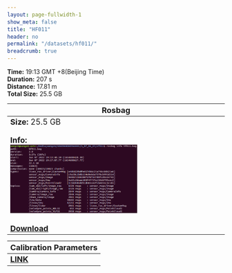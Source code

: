 ```yaml
---
layout: page-fullwidth-1
show_meta: false
title: "HF011"
header: no
permalink: "/datasets/hf011/"
breadcrumb: true
---
```

<b>Time:</b> 19:13 GMT +8(Beijing Time) <br>
<b>Duration:</b> 207 s<br>
<b>Distance:</b> 17.81 m<br>
<b>Total Size:</b> 25.5 GB<br>
   
<td>
 <table>
 <thead>
	<tr>
      <th><font size="4">Rosbag</font></th>
	</tr >
  </thead>
	<tr>
        <td width="90%">
            <font size="4">
                    <b>Size:</b> 25.5 GB<br>
                    <br>
                    <b>Info:</b><br>
                    <img src="/data_image/hf011/hf001_bag_info.png" width='60%'/><br>
                    <br>
                    <b><a href="https://rec.ustc.edu.cn/share/b2ae3380-0671-11ee-a4bb-9fc5169e44e3"><font size="4">Download</font></a></b>
            </font>
        </td>
    </tr>
</table>
</td>


<table>
 <thead>
	<tr>
      <th><font size="4">Calibration Parameters</font></th>
	</tr >
  </thead>
    <tr>
	    <td>
        <font size="4">
            <b><a href="https://rec.ustc.edu.cn/share/9fd0d230-93ec-11ed-b3b3-359b0111d730">LINK</a></b>
        </font>
        </td>
	</tr >
</table>

